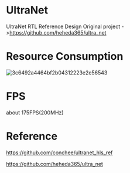 # UltraNet
UltraNet RTL Reference Design
Original project ->https://github.com/heheda365/ultra_net

# Resource Consumption
![3c6492a4464bf2b04312223e2e56543](https://user-images.githubusercontent.com/2851023/174927456-19274a47-df39-44e6-a755-3c929e13e91d.png)
# FPS
about 175FPS(200MHz)
# Reference
https://github.com/conchee/ultranet_hls_ref

https://github.com/heheda365/ultra_net
